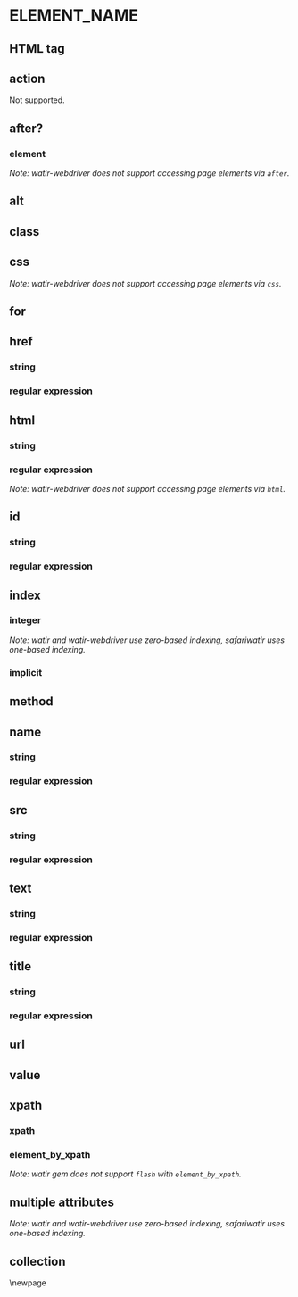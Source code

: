 # ELEMENT_NAME

## HTML tag

## action
Not supported.

## after?
### element
*Note: watir-webdriver does not support accessing page elements via `after`.*

## alt

## class


## css
*Note: watir-webdriver does not support accessing page elements via `css`.*

## for

## href
### string
### regular expression

## html
### string
### regular expression
*Note: watir-webdriver does not support accessing page elements via `html`.*

## id
### string
### regular expression

## index
### integer
*Note: watir and watir-webdriver use zero-based indexing, safariwatir uses one-based indexing.*
### implicit

## method

## name
### string
### regular expression

## src
### string
### regular expression

## text
### string
### regular expression

## title
### string
### regular expression

## url

## value

## xpath
### xpath
### element_by_xpath
*Note: watir gem does not support `flash` with `element_by_xpath`.*

## multiple attributes
*Note: watir and watir-webdriver use zero-based indexing, safariwatir uses one-based indexing.*

## collection

\newpage

